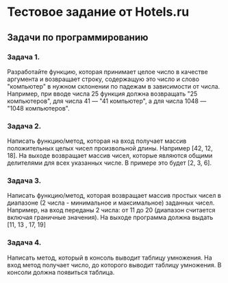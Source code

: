 # Тестовое задание от Hotels.ru
## Задачи по программированию
### Задача 1. 
Разработайте функцию, которая принимает целое число в качестве аргумента и возвращает строку, содержащую это число и слово "компьютер" в нужном склонении по падежам в зависимости от числа. Например, при вводе числа 25 функция должна возвращать "25 компьютеров", для числа 41 — "41 компьютер", а для числа 1048 — "1048 компьютеров".

### Задача 2. 
Написать функцию/метод, которая на вход получает массив положительных целых чисел произвольной длины. 
Например [42, 12, 18]. На выходе возвращает массив чисел, которые являются общими делителями для всех указанных числе. В примере это будет [2, 3, 6].

### Задача 3. 
Написать функцию/метод, которая возвращает массив простых чисел в диапазоне (2 числа - минимальное и максимальное) заданных чисел.
Например, на вход переданы 2 числа: от 11 до 20  (диапазон считается включая граничные значения).
На выходе программа должна выдать [11, 13 , 17, 19]
### Задача 4. 
Написать метод, который в консоль выводит таблицу умножения. На вход метод получает число, до которого выводит таблицу умножения. В консоли должна появиться таблица.
